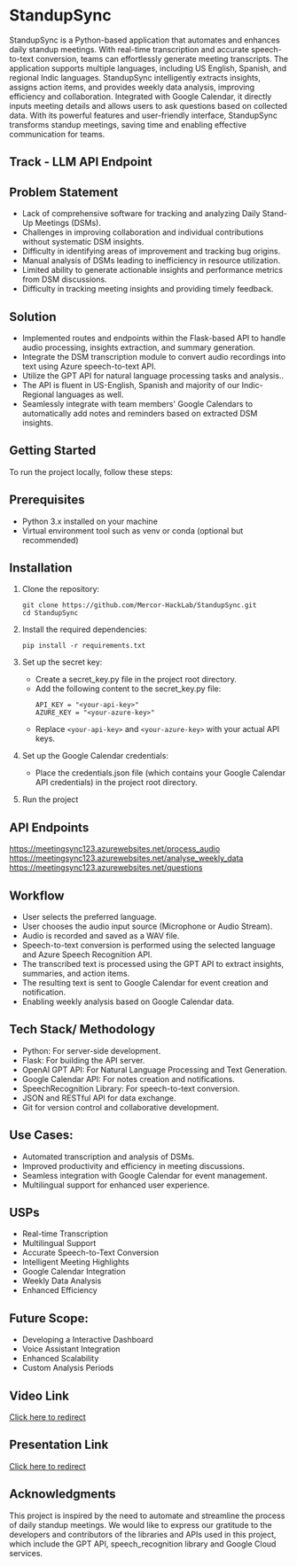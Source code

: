 # StandupSync

StandupSync is a Python-based application that automates and enhances daily standup meetings. With real-time transcription and accurate speech-to-text conversion, teams can effortlessly generate meeting transcripts. The application supports multiple languages, including US English, Spanish, and regional Indic languages. StandupSync intelligently extracts insights, assigns action items, and provides weekly data analysis, improving efficiency and collaboration. Integrated with Google Calendar, it directly inputs meeting details and allows users to ask questions based on collected data. With its powerful features and user-friendly interface, StandupSync transforms standup meetings, saving time and enabling effective communication for teams.

## Track - LLM API Endpoint

## Problem Statement
- Lack of comprehensive software for tracking and analyzing Daily Stand-Up Meetings (DSMs).
- Challenges in improving collaboration and individual contributions without systematic DSM insights. 
- Difficulty in identifying areas of improvement and tracking bug origins. 
- Manual analysis of DSMs leading to inefficiency in resource utilization. 
- Limited ability to generate actionable insights and performance metrics from DSM discussions.
- Difficulty in tracking meeting insights and providing timely feedback.

## Solution 
- Implemented routes and endpoints within the Flask-based API to handle audio processing, insights extraction, and summary generation. 
- Integrate the DSM transcription module to convert audio recordings into text using Azure speech-to-text API.
- Utilize the GPT API for natural language processing tasks and analysis..
- The API is fluent in US-English, Spanish and majority of our Indic-Regional languages as well.
- Seamlessly integrate with team members' Google Calendars to automatically add notes and reminders based on extracted DSM insights.

## Getting Started 
To run the project locally, follow these steps:

## Prerequisites
- Python 3.x installed on your machine
- Virtual environment tool such as venv or conda (optional but recommended)

## Installation

1. Clone the repository: </br>
    ```
    git clone https://github.com/Mercor-HackLab/StandupSync.git 
    cd StandupSync
    ```

2. Install the required dependencies: </br>
    ```
    pip install -r requirements.txt
    ```

3. Set up the secret key: 
    - Create a secret_key.py file in the project root directory.
    - Add the following content to the secret_key.py file: </br>
        ```
        API_KEY = "<your-api-key>"
        AZURE_KEY = "<your-azure-key>"
        ```
    - Replace `<your-api-key>` and `<your-azure-key>` with your actual API keys.

4. Set up the Google Calendar credentials:
    - Place the credentials.json file (which contains your Google Calendar API credentials) in the project root directory.

5. Run the project

## API Endpoints
https://meetingsync123.azurewebsites.net/process_audio
https://meetingsync123.azurewebsites.net/analyse_weekly_data
https://meetingsync123.azurewebsites.net/questions

## Workflow
- User selects the preferred language.
- User chooses the audio input source (Microphone or Audio Stream).
- Audio is recorded and saved as a WAV file.
- Speech-to-text conversion is performed using the selected language and Azure Speech Recognition API.
- The transcribed text is processed using the GPT API to extract insights, summaries, and action items.
- The resulting text is sent to Google Calendar for event creation and notification.
- Enabling weekly analysis based on Google Calendar data.

## Tech Stack/ Methodology
- Python: For server-side development.
- Flask: For building the API server.
- OpenAI GPT API: For Natural Language Processing and Text Generation.
- Google Calendar API: For notes creation and notifications.
- SpeechRecognition Library: For speech-to-text conversion.
- JSON and RESTful API for data exchange. 
- Git for version control and collaborative development.

## Use Cases:
- Automated transcription and analysis of DSMs.
- Improved productivity and efficiency in meeting discussions. 
- Seamless integration with Google Calendar for event management. 
- Multilingual support for enhanced user experience.

## USPs
- Real-time Transcription 
- Multilingual Support 
- Accurate Speech-to-Text Conversion
- Intelligent Meeting Highlights 
- Google Calendar Integration
- Weekly Data Analysis
- Enhanced Efficiency

## Future Scope:
- Developing a  Interactive Dashboard
- Voice Assistant Integration
- Enhanced Scalability
- Custom Analysis Periods

## Video Link
[Click here to redirect](https://drive.google.com/drive/folders/18GDRqg_0BOjwRme-AA4GUBGqKSfp_mHt?usp=sharing) 

## Presentation Link
[Click here to redirect](https://docs.google.com/presentation/d/11PkhfxdJocP7GWlwcuSNR-8Kr3nF9AEv/edit?usp=sharing&ouid=110734208587736988558&rtpof=true&sd=true)

## Acknowledgments
This project is inspired by the need to automate and streamline the process of daily standup meetings. We would like to express our gratitude to the developers and contributors of the libraries and APIs used in this project, which include the GPT API, speech_recognition library and Google Cloud services.